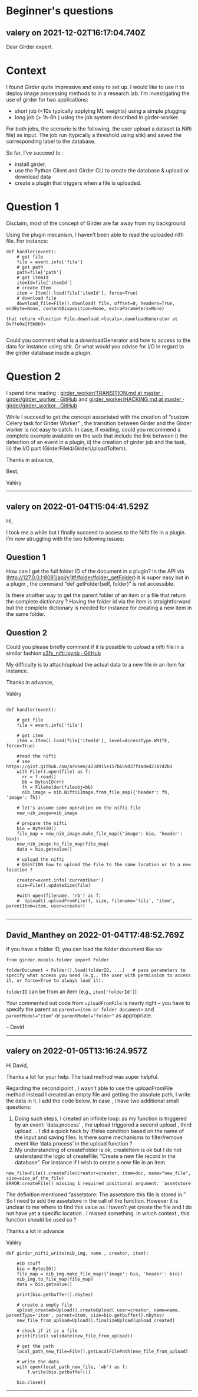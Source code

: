 # Beginner's questions

## valery on 2021-12-02T16:17:04.740Z

Dear Girder expert.


# Context


I found Girder quite impressive and easy to set up. I would like to use it to deploy image processing methods to in a research lab. I’m investigating the use of girder for two applications:


* short job (\<10s typically applying ML weights) using a simple plugging
* long job (\> 1h\-6h ) using the job system described in girder\-worker.


For both jobs, the scenario is the following, the user upload a dataset (a Nifti file) as input. The job run (typically a threshold using sitk) and saved the corresponding label to the database.


So far, I’ve succeed to :


* install girder,
* use the Python Client and Girder CLI to create the database \& upload or download data
* create a plugin that triggers when a file is uploaded.


# Question 1


Disclaim, most of the concept of Girder are far away from my background


Using the plugin mecanism, I haven’t been able to read the uploaded nifti file. For instance:



```
def handler(event):
    # get file
    file = event.info['file']  
    # get path
    path=file['path']
    # get itemId
    itemId=file['itemId']
    # create Item
    item = Item().load(file['itemId'], force=True)
    # download file
    download_file=File().download( file, offset=0, headers=True, endByte=None, contentDisposition=None, extraParameters=None)
    
that return <function File.download.<locals>.downloadGenerator at 0x7fe0a1f5b8b0> 


```

Could you comment what is a downloadGenerator and how to access to the data for instance using sitk. Or what would you advise for I/O in regard to the girder database inside a plugin.


# Question 2


I spend time reading : [girder\_worker/TRANSITION.md at master · girder/girder\_worker · GitHub](https://github.com/girder/girder_worker/blob/master/TRANSITION.md) and [girder\_worker/HACKING.md at master · girder/girder\_worker · GitHub](https://github.com/girder/girder_worker/blob/master/HACKING.md)


While I succeed to get the concept associated with the creation of “custom Celery task for Girder Worker” , the transition between Girder and the Girder worker is not easy to catch. In case, if existing, could you recommend a complete example available on the web that include the link between i) the detection of an event in a plugin, ii) the creation of girder job and the task, iii) the I/O part (GirderFileId/GirderUploadToItem).


Thanks in advance,


Best,  

Valéry


---

## valery on 2022-01-04T15:04:41.529Z

Hi,


I took me a while but I finally succeed to access to the Nifti file in a plugin. I’m now struggling with the two following issues:


## Question 1


How can I get the full folder ID of the document in a plugin? In the API via ([http://127\.0\.0\.1:8081/api/v1\#!/folder/folder\_getFolder](http://127.0.0.1:8081/api/v1#!/folder/folder_getFolder)) it is super easy but in a plugin , the command “def getFolder(self, folder)” is not accessible.


Is there another way to get the parent folder of an item or a file that return the complete dictionary ? Having the folder id via the item is straightforward but the complete dictionary is needed for instance for creating a new item in the same folder.


## Question 2


Could you please briefly comment if it is possible to upload a nifti file in a similar fashion [s3fs\_nifti.ipynb · GitHub](https://gist.github.com/arokem/423d915e157b659d37f4aded2747d2b3)


My difficulty is to attach/upload the actual data to a new file in an item for instance.


Thanks in advance,


Valéry



```

def handler(event):

    # get file
    file = event.info['file']  
    
    # get item
    item = Item().load(file['itemId'], level=AccessType.WRITE, force=True)
    
    #read the nifti
    # see https://gist.github.com/arokem/423d915e157b659d37f4aded2747d2b3 
    with File().open(file) as f:
      rr = f.read()
      bb = BytesIO(rr)
      fh = FileHolder(fileobj=bb)
      nib_image = nib.Nifti1Image.from_file_map({'header': fh, 'image': fh})
    
    # let's assume some operation on the nifti file
    new_nib_image=nib_image

    # prepare the nifti
    bio = BytesIO()
    file_map = new_nib_image.make_file_map({'image': bio, 'header': bio})
    new_nib_image.to_file_map(file_map)
    data = bio.getvalue()
    
    # upload the nifti
    # QUESTION how to upload the file to the same location or to a new location ?
    
    creator=event.info['currentUser']
    size=File().updateSize(file)    
    
    #with open(filename, 'rb') as f:
    #  Upload().uploadFromFile(f, size, filename='lili', 'item', parentItem=item, user=creator)
                

```

---

## David_Manthey on 2022-01-04T17:48:52.769Z

If you have a folder ID, you can load the folder document like so:



```
from girder.models.folder import Folder

folderDocument = Folder().load(folderID, ...)   # pass parameters to specify what access you need (e.g., the user with permission to access it, or force=True to always load it).

```

`folderID` can be from an item (e.g., `item['folderId']`)


Your commented out code from `uploadFromFile` is nearly right – you have to specify the parent as `parent=<item or folder document>` and `parentModel="item"` or `parentModel="folder"` as appropriate.


– David


---

## valery on 2022-01-05T13:16:24.957Z

Hi David,


Thanks a lot for your help. The load method was super helpful.  

Regarding the second point , I wasn’t able to use the uploadFromFile method instead I created an empty file and getting the absolute path, I write the data in it. I add the code below. In case , I have two additional small questions:


1. Doing such steps, I created an infinite loop: as my function is triggered by an event: ‘data.process’ , the upload triggered a second upload , third upload … I did a quick hack by if/else condition based on the name of the input and saving files. Is there some mechanisms to filter/remove event like ‘data.process’ in the upload function ?
2. My understanding of createFolder is ok, createItem is ok but I do not understand the logic of createFile: “Create a new file record in the database”. For instance if I wish to create a new file in an item.



```
new_file=File().createFile(creator=creator, item=doc, name="new_file", size=size_of_the_file)
ERROR:createFile() missing 1 required positional argument: 'assetstore

```

The definition mentioned “assetstore: The assetstore this file is stored in.” So I need to add the assetstore in the call of the function. However it is unclear to me where to find this value as I haven’t yet create the file and I do not have yet a specific location . I missed something. In which context , this function should be used so ?


Thanks a lot in advance  

Valéry



```
def girder_nifti_write(nib_img, name , creator, item):
    
    #IO stuff
    bio = BytesIO()
    file_map = nib_img.make_file_map({'image': bio, 'header': bio})
    nib_img.to_file_map(file_map)
    data = bio.getvalue()

    print(bio.getbuffer().nbytes)

    # create a empty file
    upload_created=Upload().createUpload( user=creator, name=name, parentType='item', parent=item, size=bio.getbuffer().nbytes)
    new_file_from_upload=Upload().finalizeUpload(upload_created)
    
    # check if it is a file
    print(File().validate(new_file_from_upload))
    
    # get the path 
    local_path_new_file=File().getLocalFilePath(new_file_from_upload)
    
    # write the data
    with open(local_path_new_file, 'wb') as f: 
        f.write(bio.getbuffer())

    bio.close()  

```

---

